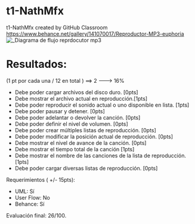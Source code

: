 # t1-NathMfx
t1-NathMfx created by GitHub Classroom
https://www.behance.net/gallery/141070017/Reproductor-MP3-euphoria
![_Diagrama de flujo reprdocutor mp3](https://user-images.githubusercontent.com/85816577/161898157-4ea282a2-80cd-4a5f-a16b-bcc6083f8106.jpeg)


# Resultados:

(1 pt por cada una / 12 en total ) ==> 2 ---> 16%

- Debe poder cargar archivos del disco duro. [0pts]
- Debe mostrar el archivo actual en reproducción.[1pts]
- Debe poder reproducir el sonido actual o uno disponible en lista. [1pts]
- Debe poder pausar y detener. [0pts]
- Debe poder adelantar o devolver la canción. [0pts]
- Debe poder definir el nivel de volumen. [0pts]
- Debe poder crear múltiples listas de reproducción. [0pts]
- Debe poder modificar la posición actual de reproducción. [0pts]
- Debe mostrar el nivel de avance de la canción. [0pts]
- Debe mostrar el tiempo total de la canción [1pts]
- Debe mostrar el nombre de las canciones de la lista de reproducción. [1pts]
- Debe poder cargar diversas listas de reproducción. [0pts]

Requerimientos ( +/- 15pts):
- UML: Sí
- User Flow: No
- Behance: Sí

Evaluación final: 26/100.